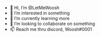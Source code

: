 - 👋 Hi, I’m @LetMeWoosh
- 👀 I’m interested in something
- 🌱 I’m currently learning more
- 💞️ I’m looking to collaborate on something
- 📫 Reach me thru discord, Woosh#0001
